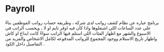 # Payroll
برنامج عباره عن نظام كشف رواتب لدى شركه ، وطريقة حساب رواتب الموظفين بناءً على عدد الساعات اللي اشتغلوها واذا كان فيه اوفر تايم او لا ، ويحسب الراتب في الاسبوع والشهر مع اظهار الفئات  اللي استلم فيها الراتب سواءً كانت ايداع او كاش  واظهار تاريخ الاستلام ووجود المجموع للرواتب المدفوعه لكامل الاشخاص والمزيد من التفاصيل داخل الكود .
